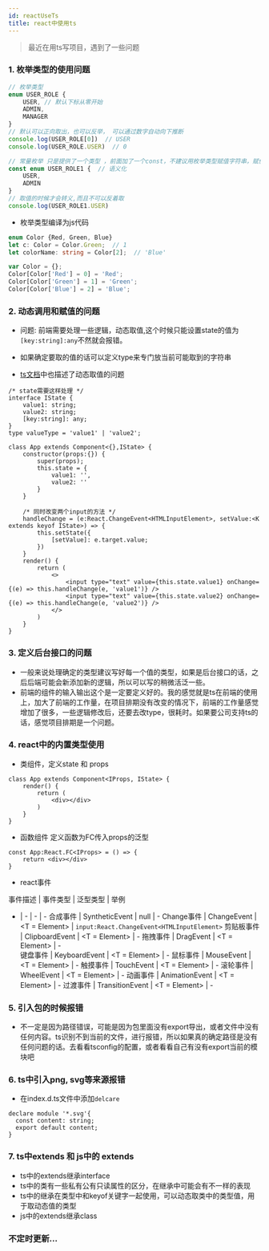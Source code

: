 ```yaml
---
id: reactUseTs
title: react中使用ts
---
```


> 最近在用ts写项目，遇到了一些问题

### 1. 枚举类型的使用问题
```ts
// 枚举类型
enum USER_ROLE {
    USER, // 默认下标从零开始
    ADMIN,
    MANAGER
}
// 默认可以正向取出，也可以反举， 可以通过数字自动向下推断
console.log(USER_ROLE[0])  // USER
console.log(USER_ROLE.USER)  // 0

// 常量枚举 只是提供了一个类型 ，前面加了一个const，不建议用枚举类型赋值字符串，赋值后就不能递增了
const enum USER_ROLE1 {  // 语义化
    USER,
    ADMIN
}
// 取值的时候才会转义,而且不可以反着取
console.log(USER_ROLE1.USER)
```

- 枚举类型编译为js代码

```ts
enum Color {Red, Green, Blue}
let c: Color = Color.Green;  // 1
let colorName: string = Color[2];  // 'Blue'

var Color = {};
Color[Color['Red'] = 0] = 'Red';
Color[Color['Green'] = 1] = 'Green';
Color[Color['Blue'] = 2] = 'Blue';
```

### 2. 动态调用和赋值的问题
- 问题:  前端需要处理一些逻辑，动态取值,这个时候只能设置state的值为`[key:string]:any`不然就会报错。

- 如果确定要取的值的话可以定义type来专门放当前可能取到的字符串
- [ts文档](https://www.tslang.cn/docs/handbook/advanced-types.html)中也描述了动态取值的问题
```tsx
/* state需要这样处理 */
interface IState {
    value1: string;
    value2: string;
    [key:string]: any;
}
type valueType = 'value1' | 'value2';

class App extends Component<{},IState> {
    constructor(props:{}) {
        super(props);
        this.state = {
            value1: '',
            value2: ''
        }
    }

    /* 同时改变两个input的方法 */
    handleChange = (e:React.ChangeEvent<HTMLInputElement>, setValue:<K extends keyof IState>) => {
        this.setState({
            [setValue]: e.target.value;
        })
    }
    render() {
        return (
            <>
                <input type="text" value={this.state.value1} onChange={(e) => this.handleChange(e, 'value1')} />
                <input type="text" value={this.state.value2} onChange={(e) => this.handleChange(e, 'value2')} />
            </>
        )
    }
}
```



### 3. 定义后台接口的问题

- 一般来说处理确定的类型建议写好每一个值的类型，如果是后台接口的话，之后后端可能会新添加新的逻辑，所以可以写的稍微活泛一些。
- 前端的组件的输入输出这个是一定要定义好的。我的感觉就是ts在前端的使用上，加大了前端的工作量，在项目排期没有改变的情况下，前端的工作量感觉增加了很多，一些逻辑修改后，还要去改type，很耗时。如果要公司支持ts的话，感觉项目排期是一个问题。


### 4. react中的内置类型使用
- 类组件，定义state 和 props
```tsx
class App extends Component<IProps, IState> {
    render() {
        return (
            <div></div>
        )
    }
}
```

- 函数组件 定义函数为FC传入props的泛型

```tsx
const App:React.FC<IProps> = () => {
    return <div></div>
}
```

- react事件

事件描述 | 事件类型 | 泛型类型 | 举例
 - | - | - | -
合成事件 | SyntheticEvent | null | - 
Change事件 | ChangeEvent | <T = Element> | `input:React.ChangeEvent<HTMLInputElement>` 
剪贴板事件 | ClipboardEvent | <T = Element> | -
拖拽事件 | DragEvent | <T = Element> | -  
键盘事件 | KeyboardEvent | <T = Element> | - 
鼠标事件 | MouseEvent | <T = Element> | - 
触摸事件 | TouchEvent | <T = Element> | - 
滚轮事件 | WheelEvent | <T = Element> | - 
动画事件 | AnimationEvent | <T = Element> | - 
过渡事件 | TransitionEvent | <T = Element> | - 


### 5. 引入包的时候报错
- 不一定是因为路径错误，可能是因为包里面没有export导出，或者文件中没有任何内容。ts识别不到当前的文件，进行报错，所以如果真的确定路径是没有任何问题的话。去看看tsconfig的配置，或者看看自己有没有export当前的模块吧

### 6. ts中引入png, svg等来源报错

- 在index.d.ts文件中添加`delcare`
```tsx
declare module '*.svg'{
  const content: string;
  export default content;
}
```


### 7. ts中extends 和 js中的 extends
- ts中的extends继承interface
- ts中的类有一些私有公有只读属性的区分，在继承中可能会有不一样的表现
- ts中的继承在类型中和keyof关键字一起使用，可以动态取类中的类型值，用于取动态值的类型
- js中的extends继承class
### 不定时更新...
